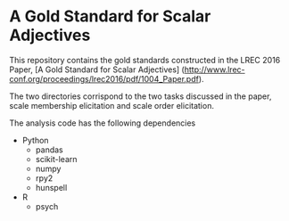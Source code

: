 # A Gold Standard for Scalar Adjectives

This repository contains the gold standards constructed in the LREC 2016 Paper, [A Gold Standard for Scalar Adjectives] (http://www.lrec-conf.org/proceedings/lrec2016/pdf/1004_Paper.pdf). 

The two directories corrispond to the two tasks discussed in the paper, scale membership elicitation and scale order elicitation. 

The analysis code has the following dependencies

- Python
  - pandas
  - scikit-learn
  - numpy
  - rpy2
  - hunspell
- R
  - psych


